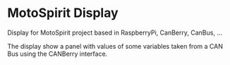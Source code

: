 # MotoSpirit Display
Display for MotoSpirit project based in RaspberryPi, CanBerry, CanBus, ...

The display show a panel with values of some variables taken from a CAN Bus using the CANBerry interface. 
